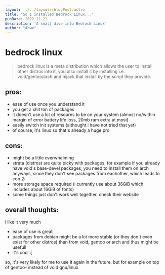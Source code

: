 ```yaml
---
layout: ../../layouts/blogPost.astro
title: "So I installed Bedrock Linux..."
pubDate: 2022-12-21
description: 'A small dive into Bedrock Linux'
author: "Ahwx"
---
```


# bedrock linux
> bedrock linux is a meta distribution which allows the user to install other distros into it, you also install it by installing i.e. void/gentoo/arch and hijack that install by the script they provide.

## pros:
* ease of use once you understand it
* you get a shit ton of packages
* it doesn't use a lot of resoures to be on your system (almost no/within margin of error battery life loss, 20mb ram extra at most)
* easily switch init systems (althought i have not tried that yet)
* of course, it's linux so that's already a huge pro

## cons:
* might be a little overwhelming
* strata (distros) are quite picky with packages, for example if you already have void's base-devel packages, you need to install them on arch anyways, since they don't see packages from eachother, which leads to con 2:
* more storage space required (i currently use about 36GiB which includes about 16GiB of fonts)
* some things just don't work well together, check their website

## overall thoughts:

i like it very much
* ease of use is great
* packages from debian might be a lot more stable (or they don't even exist for other distros) than from void, gentoo or arch and thus might be usefull
* it's cool :]

so, it's very likely for me to use it again in the future, but for example on top of gentoo- instead of void gnu/linux.
